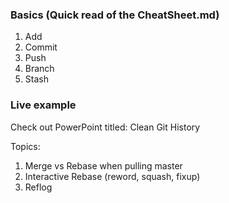 ### Basics (Quick read of the CheatSheet.md)
1. Add
2. Commit
3. Push
4. Branch
5. Stash

### Live example
Check out PowerPoint titled: Clean Git History

Topics:
1. Merge vs Rebase when pulling master
1. Interactive Rebase (reword, squash, fixup)
1. Reflog